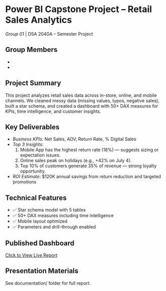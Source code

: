 # Power BI Capstone Project – Retail Sales Analytics
*Group 01* | DSA 2040A – Semester Project

## Group Members
- 
- 

## Project Summary
This project analyzes retail sales data across in-store, online, and mobile channels. We cleaned messy data (missing values, typos, negative sales), built a star schema, and created a dashboard with 50+ DAX measures for KPIs, time intelligence, and customer insights.

## Key Deliverables
- *Business KPIs*: Net Sales, AOV, Return Rate, % Digital Sales
- *Top 3 Insights*:
  1. Mobile App has the highest return rate (18%) — suggests sizing or expectation issues.
  2. Online sales peak on holidays (e.g., +42% on July 4).
  3. Top 10% of customers generate 35% of revenue — strong loyalty opportunity.
- *ROI Estimate*: $120K annual savings from return reduction and targeted promotions

## Technical Features
- ✅ Star schema model with 5 tables
- ✅ 50+ DAX measures including time intelligence
- ✅ Mobile layout optimized
- ✅ Parameters and drill-through enabled

## Published Dashboard
[Click to View Live Report](https://app.powerbi.com/view?r=eyJrIjoiMDAwMDAwMDAt...)

## Presentation Materials
See documentation/ folder for full report.